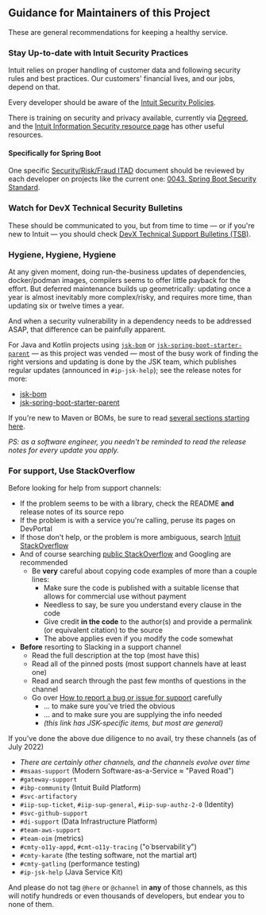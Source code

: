 ## Guidance for Maintainers of this Project

These are general recommendations for keeping a healthy service.

### Stay Up-to-date with Intuit Security Practices

Intuit relies on proper handling of customer data and following security rules and best practices. Our customers' 
financial lives, and our jobs, depend on that.

Every developer should be aware of the [Intuit Security Policies](https://intuitcloud.sharepoint.com/WorkResources/Pages/information-security-policies.aspx).

There is training on security and privacy available, currently via [Degreed](https://intuitcloud.sharepoint.com/WorkResources/Pages/degreed-at-intuit.aspx), and
the [Intuit Information Security resource page](https://intuitcloud.sharepoint.com/WorkResources/Pages/Intuit_Information_Security_IIS_TOC.aspx) has
other useful resources.

#### Specifically for Spring Boot

One specific [Security/Risk/Fraud ITAD](https://github.intuit.com/intuit-tech-arch-decisions/security-risk-fraud/) 
document should be reviewed by each developer on projects like the current one: 
[0043. Spring Boot Security Standard](https://github.intuit.com/intuit-tech-arch-decisions/security-risk-fraud/blob/master/doc/adr/0043-springboot-hardening.md#0043-spring-boot-security-standard).

### Watch for DevX Technical Security Bulletins

These should be communicated to you, but from time to time — or if you're new to Intuit — you should check 
[DevX Technical Support Bulletins (TSB)](https://wiki.intuit.com/pages/viewpage.action?pageId=479779504).

### Hygiene, Hygiene, Hygiene

At any given moment, doing run-the-business updates of dependencies, docker/podman images, compilers seems to
offer little payback for the effort. But deferred maintenance builds up geometrically: updating once a year is almost 
inevitably more complex/risky, and requires more time, than updating six or twelve times a year.

And when a security vulnerability in a dependency needs to be addressed ASAP, that difference can be painfully apparent.

For Java and Kotlin projects using [`jsk-bom`](https://github.intuit.com/services-java/jsk-bom#jsk-bom) 
or [`jsk-spring-boot-starter-parent`](https://github.intuit.com/services-java/jsk-spring-boot-starter-parent#description)
— as this project was vended — most
of the busy work of finding the right versions and updating is done by the JSK team, which publishes regular
updates (announced in `#ip-jsk-help`); see the release notes for more:
* [jsk-bom](https://github.intuit.com/services-java/jsk-bom/releases)
* [jsk-spring-boot-starter-parent](https://github.intuit.com/services-java/jsk-spring-boot-starter-parent/releases)

If you're new to Maven or BOMs, be sure to read [several sections starting here](https://github.intuit.com/services-java/jsk-bom#description).

_PS: as a software engineer, you needn't be reminded to read the release notes for every update you apply._

### For support, Use StackOverflow

Before looking for help from support channels:

* If the problem seems to be with a library, check the README **and** release notes of its source repo
* If the problem is with a service you're calling, peruse its pages on DevPortal
* If those don't help, or the problem is more ambiguous, search [Intuit StackOverflow](https://stackoverflow.intuit.com/)
* And of course searching [public StackOverflow](https://stackoverflow.com/questions) and Googling are recommended
    * Be **very** careful about copying code examples of more than a couple lines:
       * Make sure the code is published with a suitable license that allows for commercial use without payment
       * Needless to say, be sure you understand every clause in the code
       * Give credit **in the code** to the author(s) and provide a permalink (or equivalent citation) to the source
       * The above applies even if you modify the code somewhat
* **Before** resorting to Slacking in a support channel
    * Read the full description at the top (most have this)
    * Read all of the pinned posts (most support channels have at least one)
    * Read and search through the past few months of questions in the channel
    * Go over [How to report a bug or issue for support](http://in/ask-for-support) carefully
        * ... to make sure you've tried the obvious
        * ... and to make sure you are supplying the info needed
        * _(this link has JSK-specific items, but most are general)_

If you've done the above due diligence to no avail, try these channels (as of July 2022)
* _There are certainly other channels, and the channels evolve over time_
* `#msaas-support` (Modern Software-as-a-Service ≈ "Paved Road")
* `#gateway-support`
* `#ibp-community` (Intuit Build Platform)
* `#svc-artifactory`
* `#iip-sup-ticket`, `#iip-sup-general`, `#iip-sup-authz-2-0` (Identity)
* `#svc-github-support`
* `#di-support` (Data Infrastructure Platform)
* `#team-aws-support`
* `#team-oim` (metrics)
* `#cmty-o11y-appd`, `#cmt-o11y-tracing` ("o˙bservabilit˙y")
* `#cmty-karate` (the testing software, not the martial art)
* `#cmty-gatling` (performance testing)
* `#ip-jsk-help` (Java Service Kit)

And please do not tag `@here` or `@channel` in **any** of those channels, as this will notify 
hundreds or even thousands of developers, but endear you to none of them.